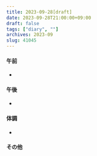 ```yaml
---
title: 2023-09-28[draft]
date: 2023-09-28T21:00:00+09:00
draft: false
tags: ["diary", ""]
archives: 2023-09
slug: 41045
---
```

#### 午前
- 
#### 午後
- 
#### 体調
- 
#### その他
